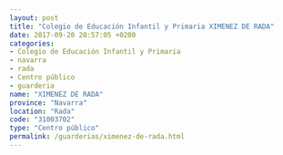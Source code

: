 ```yaml
---
layout: post
title: "Colegio de Educación Infantil y Primaria XIMENEZ DE RADA"
date: 2017-09-20 20:57:05 +0200
categories:
- Colegio de Educación Infantil y Primaria
- navarra
- rada
- Centro público
- guarderia
name: "XIMENEZ DE RADA"
province: "Navarra"
location: "Rada"
code: "31003702"
type: "Centro público"
permalink: /guarderias/ximenez-de-rada.html
---
```

